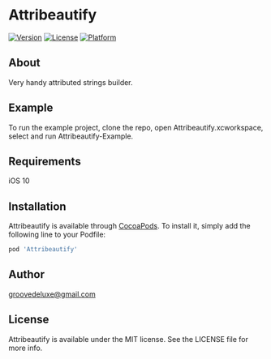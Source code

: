 # Attribeautify

[![Version](https://img.shields.io/cocoapods/v/Attribeautify.svg?style=flat)](https://cocoapods.org/pods/Attribeautify)
[![License](https://img.shields.io/cocoapods/l/Attribeautify.svg?style=flat)](https://cocoapods.org/pods/Attribeautify)
[![Platform](https://img.shields.io/cocoapods/p/Attribeautify.svg?style=flat)](https://cocoapods.org/pods/Attribeautify)

## About

Very handy attributed strings builder.

## Example

To run the example project, clone the repo, open Attribeautify.xcworkspace, select and run Attribeautify-Example.

## Requirements

iOS 10

## Installation

Attribeautify is available through [CocoaPods](https://cocoapods.org). To install
it, simply add the following line to your Podfile:

```ruby
pod 'Attribeautify'
```

## Author

groovedeluxe@gmail.com

## License

Attribeautify is available under the MIT license. See the LICENSE file for more info.
